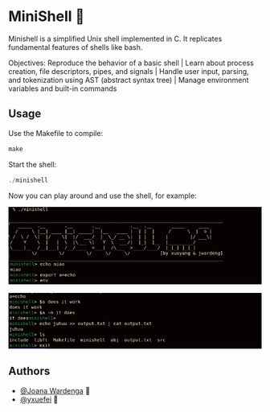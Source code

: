 
# MiniShell 🐢

Minishell is a simplified Unix shell implemented in C. It replicates fundamental features of shells like bash. 

Objectives:
Reproduce the behavior of a basic shell |
Learn about process creation, file descriptors, pipes, and signals |
Handle user input, parsing, and tokenization using AST (abstract syntax tree) |
Manage environment variables and built-in commands



## Usage

Use the Makefile to compile:
```javascript
make
```

Start the shell:
```javascript
./minishell
```
Now you can play around and use the shell, for example:

![](readme/1.png)

![](readme/2.png)



## Authors

- [@Joana Wardenga](https://www.github.com/YunShenMiao) 🐢
- [@yxuefei](https://github.com/yxuefei) 🐢
